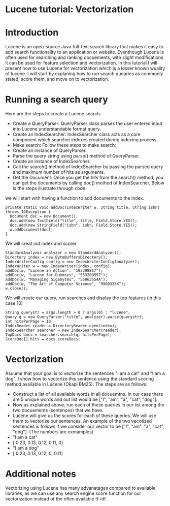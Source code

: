 # Lucene tutorial: Vectorization
# Introduction
Lucene is an open-source Java full-text search library that makes it easy to add search functionality to an application or website. Eventhough Lucene is often used for searching and ranking docuements, with slight modifications it can be used for feature selection and vectorization. In this tutorial I will present how to use Lucene for vectorization which is a lesser known wuality of lucene. I will start by explaning how to run search quearies as commonly stated, score them, and move on to vectorization.
# Running a search query
Here are the steps to create a Lucene search:
* Create a QueryParser: QueryParser class parses the user entered input into Lucene understandable format query.
* Create an IndexSearcher: IndexSearcher class acts as a core component which searcher indexes created during indexing process.
* Make search: Follow these steps to make search:
* Create an instance of QueryParser.
* Parse the query string using parse() method of QueryParser.
* Create an instance of IndexSearcher.
* Call the search() method of IndexSearcher by passing the parsed query and maximum number of hits as arguments.
* Get the Document: Once you get the hits from the search() method, you can get the documents by calling doc() method of IndexSearcher.
Below is the steps illustrate through code:

we will start with having a function to add documents to the index.
```
private static void addDoc(IndexWriter w, String title, String isbn) throws IOException {
  Document doc = new Document();
  doc.add(new TextField("title", title, Field.Store.YES));
  doc.add(new StringField("isbn", isbn, Field.Store.YES));
  w.addDocument(doc);
}
```

We will creat out index and scorer

```
StandardAnalyzer analyzer = new StandardAnalyzer();
Directory index = new ByteBuffersDirectory();
IndexWriterConfig config = new IndexWriterConfig(analyzer);
IndexWriter w = new IndexWriter(index, config);
addDoc(w, "Lucene in Action", "193398817");
addDoc(w, "Lucene for Dummies", "55320055Z");
addDoc(w, "Managing Gigabytes", "55063554A");
addDoc(w, "The Art of Computer Science", "9900333X");
w.close();
```
We will create our query, run searches and display the top features (in this case 10)

```
String querystr = args.length > 0 ? args[0] : "lucene";
Query q = new QueryParser("title", analyzer).parse(querystr);
int hitsPerPage = 10;
IndexReader reader = DirectoryReader.open(index);
IndexSearcher searcher = new IndexSearcher(reader);
TopDocs docs = searcher.search(q, hitsPerPage);
ScoreDoc[] hits = docs.scoreDocs;
```

# Vectorization
Asuume that your goal is to vectorize the sentences "I am a cat" and "I am a dog". I show how to vectorize this sentence using the standard scoring method available in Lucene (Okapi BM25). The steps are as follows:

* Construct a list of all available words in all docuemtns. In our case there are 5 unique words and out list would be ["I", "am". "a", "cat", "dog"].
* Now as explained above, run each of these queries in our list among the two docuements (sentences) that we have.
* Lucene will give us the scores for each of these queries. We will use them to vectorize our sentences.
An example of the two vecotized sentences is follows if we consider our vector to be ["I", "am". "a", "cat", "dog"]. (The numbers are exmamples)
* "I am a cat" 
* [ 0.23, 0.13, 0.12, 0.11, 0]
* "I am a dog" 
* [ 0.23, 0.13, 0.12, 0, 0.11]

# Additional notes
Vectorizing using Lucene has many advanatages compared to available libraries, as we can use any search engine score function for our vectorization instead of the often available tf-idf.


